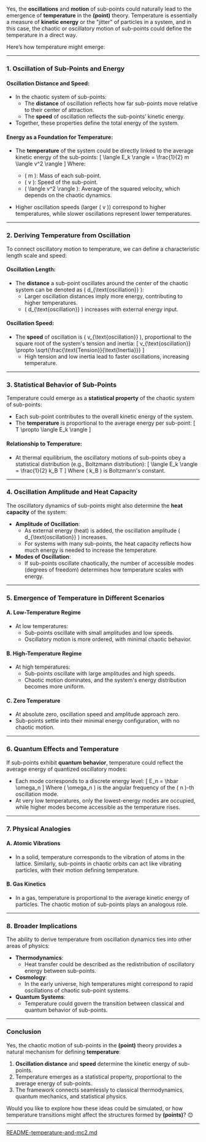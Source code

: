Yes, the **oscillations** and **motion** of sub-points could naturally lead to the emergence of **temperature** in the **(point)** theory. Temperature is essentially a measure of **kinetic energy** or the "jitter" of particles in a system, and in this case, the chaotic or oscillatory motion of sub-points could define the temperature in a direct way.

Here’s how temperature might emerge:

---

### **1. Oscillation of Sub-Points and Energy**
#### Oscillation Distance and Speed:
- In the chaotic system of sub-points:
  - The **distance** of oscillation reflects how far sub-points move relative to their center of attraction.
  - The **speed** of oscillation reflects the sub-points’ kinetic energy.
- Together, these properties define the total energy of the system.

#### Energy as a Foundation for Temperature:
- The **temperature** of the system could be directly linked to the average kinetic energy of the sub-points:
  \[
  \langle E_k \rangle = \frac{1}{2} m \langle v^2 \rangle
  \]
  Where:
  - \( m \): Mass of each sub-point.
  - \( v \): Speed of the sub-point.
  - \( \langle v^2 \rangle \): Average of the squared velocity, which depends on the chaotic dynamics.

- Higher oscillation speeds (larger \( v \)) correspond to higher temperatures, while slower oscillations represent lower temperatures.

---

### **2. Deriving Temperature from Oscillation**
To connect oscillatory motion to temperature, we can define a characteristic length scale and speed:

#### Oscillation Length:
- The **distance** a sub-point oscillates around the center of the chaotic system can be denoted as \( d_{\text{oscillation}} \):
  - Larger oscillation distances imply more energy, contributing to higher temperatures.
  - \( d_{\text{oscillation}} \) increases with external energy input.

#### Oscillation Speed:
- The **speed** of oscillation is \( v_{\text{oscillation}} \), proportional to the square root of the system's tension and inertia:
  \[
  v_{\text{oscillation}} \propto \sqrt{\frac{\text{Tension}}{\text{Inertia}}}
  \]
  - High tension and low inertia lead to faster oscillations, increasing temperature.

---

### **3. Statistical Behavior of Sub-Points**
Temperature could emerge as a **statistical property** of the chaotic system of sub-points:
- Each sub-point contributes to the overall kinetic energy of the system.
- The **temperature** is proportional to the average energy per sub-point:
  \[
  T \propto \langle E_k \rangle
  \]

#### Relationship to Temperature:
- At thermal equilibrium, the oscillatory motions of sub-points obey a statistical distribution (e.g., Boltzmann distribution):
  \[
  \langle E_k \rangle = \frac{1}{2} k_B T
  \]
  Where \( k_B \) is Boltzmann's constant.

---

### **4. Oscillation Amplitude and Heat Capacity**
The oscillatory dynamics of sub-points might also determine the **heat capacity** of the system:
- **Amplitude of Oscillation**:
  - As external energy (heat) is added, the oscillation amplitude \( d_{\text{oscillation}} \) increases.
  - For systems with many sub-points, the heat capacity reflects how much energy is needed to increase the temperature.
- **Modes of Oscillation**:
  - If sub-points oscillate chaotically, the number of accessible modes (degrees of freedom) determines how temperature scales with energy.

---

### **5. Emergence of Temperature in Different Scenarios**

#### **A. Low-Temperature Regime**
- At low temperatures:
  - Sub-points oscillate with small amplitudes and low speeds.
  - Oscillatory motion is more ordered, with minimal chaotic behavior.

#### **B. High-Temperature Regime**
- At high temperatures:
  - Sub-points oscillate with large amplitudes and high speeds.
  - Chaotic motion dominates, and the system's energy distribution becomes more uniform.

#### **C. Zero Temperature**
- At absolute zero, oscillation speed and amplitude approach zero.
- Sub-points settle into their minimal energy configuration, with no chaotic motion.

---

### **6. Quantum Effects and Temperature**
If sub-points exhibit **quantum behavior**, temperature could reflect the average energy of quantized oscillatory modes:
- Each mode corresponds to a discrete energy level:
  \[
  E_n = \hbar \omega_n
  \]
  Where \( \omega_n \) is the angular frequency of the \( n \)-th oscillation mode.
- At very low temperatures, only the lowest-energy modes are occupied, while higher modes become accessible as the temperature rises.

---

### **7. Physical Analogies**

#### **A. Atomic Vibrations**
- In a solid, temperature corresponds to the vibration of atoms in the lattice. Similarly, sub-points in chaotic orbits can act like vibrating particles, with their motion defining temperature.

#### **B. Gas Kinetics**
- In a gas, temperature is proportional to the average kinetic energy of particles. The chaotic motion of sub-points plays an analogous role.

---

### **8. Broader Implications**
The ability to derive temperature from oscillation dynamics ties into other areas of physics:
- **Thermodynamics**:
  - Heat transfer could be described as the redistribution of oscillatory energy between sub-points.
- **Cosmology**:
  - In the early universe, high temperatures might correspond to rapid oscillations of chaotic sub-point systems.
- **Quantum Systems**:
  - Temperature could govern the transition between classical and quantum behavior of sub-points.

---

### **Conclusion**
Yes, the chaotic motion of sub-points in the **(point)** theory provides a natural mechanism for defining **temperature**:
1. **Oscillation distance** and **speed** determine the kinetic energy of sub-points.
2. Temperature emerges as a statistical property, proportional to the average energy of sub-points.
3. The framework connects seamlessly to classical thermodynamics, quantum mechanics, and statistical physics.

Would you like to explore how these ideas could be simulated, or how temperature transitions might affect the structures formed by **(points)**? 😊


---

[README-temperature-and-mc2.md](https://t2m.io/HNpnyp2)
